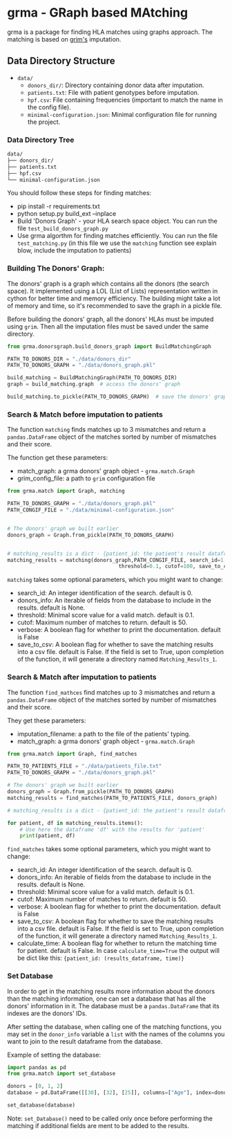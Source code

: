# grma - GRaph based MAtching

grma is a package for finding HLA matches using graphs approach.
The matching is based on [grim's](https://github.com/nmdp-bioinformatics/py-graph-imputation) imputation.
## Data Directory Structure

- `data/`
  - `donors_dir/`: Directory containing donor data after imputation.
  - `patients.txt`: File with patient genotypes before imputation.
  - `hpf.csv`: File containing frequencies (important to match the name in the config file).
  - `minimal-configuration.json`: Minimal configuration file for running the project.

### Data Directory Tree

```markdown
data/
├── donors_dir/
├── patients.txt
├── hpf.csv
└── minimal-configuration.json
```
You should follow these steps for finding matches:
* pip install -r requirements.txt
* python setup.py build_ext –inplace
* Build 'Donors Graph' - your HLA search space object. You can run the file `test_build_donors_graph.py`
* Use grma algorthm for finding matches efficiently. You can run the file `test_matching.py` 
(in this file we use the `matching` function see explain blow, include the imputation to patients)



### Building The Donors' Graph:

The donors' graph is a graph which contains all the donors (the search space). It implemented using a LOL (List of Lists) representation written in cython for better
time and memory efficiency.
The building might take a lot of memory and time, so it's recommended to save the graph in a pickle file.

Before building the donors' graph, all the donors' HLAs must be imputed using `grim`.
Then all the imputation files must be saved under the same directory.

```python
from grma.donorsgraph.build_donors_graph import BuildMatchingGraph

PATH_TO_DONORS_DIR = "./data/donors_dir"
PATH_TO_DONORS_GRAPH = "./data/donors_graph.pkl"

build_matching = BuildMatchingGraph(PATH_TO_DONORS_DIR)
graph = build_matching.graph  # access the donors' graph

build_matching.to_pickle(PATH_TO_DONORS_GRAPH)  # save the donors' graph to pickle
```

### Search & Match before imputation to patients
The function `matching` finds matches up to 3 mismatches and return a `pandas.DataFrame` object of the matches sorted by number of mismatches and their score.

The function get these parameters:
* match_graph: a grma donors' graph object - `grma.match.Graph`
* grim_config_file: a path to `grim` configuration file


```python
from grma.match import Graph, matching

PATH_TO_DONORS_GRAPH = "./data/donors_graph.pkl"
PATH_CONGIF_FILE = "./data/minimal-configuration.json"


# The donors' graph we built earlier
donors_graph = Graph.from_pickle(PATH_TO_DONORS_GRAPH)


# matching_results is a dict - {patient_id: the patient's result dataframe}
matching_results = matching(donors_graph,PATH_CONGIF_FILE, search_id=1, donors_info=[],
                                    threshold=0.1, cutof=100, save_to_csv=True)

```

`matching` takes some optional parameters, which you might want to change:

* search_id: An integer identification of the search. default is 0.
* donors_info: An iterable of fields from the database to include in the results. default is None.
* threshold: Minimal score value for a valid match. default is 0.1.
* cutof: Maximum number of matches to return. default is 50.
* verbose: A boolean flag for whether to print the documentation. default is False
* save_to_csv: A boolean flag for whether to save the matching results into a csv file. default is False.
If the field is set to True, upon completion of the function, it will generate a directory named `Matching_Results_1`.

### Search & Match after imputation to patients

The function `find_mathces` find matches up to 3 mismatches and return a `pandas.DataFrame` object of the matches sorted by number of mismatches and their score.

They get these parameters:
* imputation_filename: a path to the file of the patients' typing.
* match_graph: a grma donors' graph object - `grma.match.Graph`

```python
from grma.match import Graph, find_matches

PATH_TO_PATIENTS_FILE = "./data/patients_file.txt"
PATH_TO_DONORS_GRAPH = "./data/donors_graph.pkl"

# The donors' graph we built earlier
donors_graph = Graph.from_pickle(PATH_TO_DONORS_GRAPH)
matching_results = find_matches(PATH_TO_PATIENTS_FILE, donors_graph)

# matching_results is a dict - {patient_id: the patient's result dataframe}

for patient, df in matching_results.items():
    # Use here the dataframe 'df' with the results for 'patient'
    print(patient, df)
```

`find_matches` takes some optional parameters, which you might want to change:

* search_id: An integer identification of the search. default is 0.
* donors_info: An iterable of fields from the database to include in the results. default is None.
* threshold: Minimal score value for a valid match. default is 0.1.
* cutof: Maximum number of matches to return. default is 50.
* verbose: A boolean flag for whether to print the documentation. default is False
* save_to_csv: A boolean flag for whether to save the matching results into a csv file. default is False.
If the field is set to True, upon completion of the function, it will generate a directory named `Matching_Results_1`.
* calculate_time: A boolean flag for whether to return the matching time for patient. default is False.
  In case `calculate_time=True` the output will be dict like this: `{patient_id: (results_dataframe, time)}`



### Set Database
In order to get in the matching results more information about the donors than the matching information,
one can set a database that has all the donors' information in it.
The database must be a `pandas.DataFrame` that its indexes are the donors' IDs.

After setting the database, when calling one of the matching functions,
you may set in the `donor_info` variable a `list` with the names of the columns you want to join to the result dataframe from the database.

Example of setting the database:

```python
import pandas as pd
from grma.match import set_database

donors = [0, 1, 2]
database = pd.DataFrame([[30], [32], [25]], columns=["Age"], index=donors)

set_database(database)
```

Note: `set_Database()` need to be called only once before
performing the matching if additional fields are ment to be added to the results.
